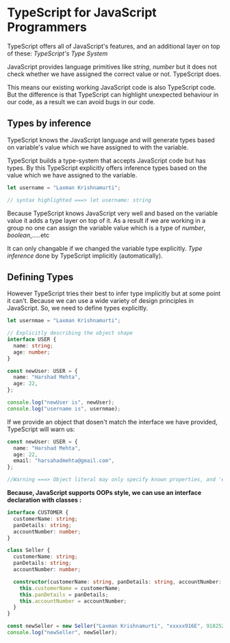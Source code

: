 # TypeScript for JavaScript Programmers

TypeScript offers all of JavaScript's features, and an additional layer on top of these: _TypeScript's Type System_

JavaScript provides language primitives like _string_, _number_ but it does not check whether we have assigned the correct value or not. TypeScript does.

This means our existing working JavaScript code is also TypeScript code. But the difference is that TypeScript can highlight unexpected behaviour in our code, as a result we can avoid bugs in our code.

## Types by inference

TypeScript knows the JavaScript language and will generate types based on variable's value which we have assigned to with the variable.

TypeScript builds a type-system that accepts JavaScript code but has types. By this TypeScript explicitly offers inference types based on the value which we have assigned to the variable.

```js
let username = "Laxman Krishnamurti";

// syntax highlighted ===> let username: string
```

Because TypeScript knows JavaScript very well and based on the variable value it adds a type layer on top of it. As a result if we are working in a group no one can assign the variable value which is a type of _number_, _boolean_,.....etc

It can only changable if we changed the variable type explicitly. _Type inference_ done by TypeScript implicitly (automatically).

## Defining Types

However TypeScript tries their best to infer type implicitly but at some point it can't. Because we can use a wide variety of design principles in JavaScript. So, we need to define types explicitly.

```ts
let usernmae = "Laxman Krishnamurti";

// Explicitly describing the object shape
interface USER {
  name: string;
  age: number;
}

const newUser: USER = {
  name: "Harshad Mehta",
  age: 22,
};

console.log("newUser is", newUser);
console.log("username is", usernmae);
```

If we provide an object that dosen't match the interface we have provided, TypeScript will warn us:

```ts
const newUser: USER = {
  name: "Harshad Mehta",
  age: 22,
  email: "harsahadmehta@gmail.com",
};

//Warning ===> Object literal may only specify known properties, and 'email' does not exist in type 'USER'.
```

**Because, JavaScript supports OOPs style, we can use an interface declaration with classes :**

```ts
interface CUSTOMER {
  customerName: string;
  panDetails: string;
  accountNumber: number;
}

class Seller {
  customerName: string;
  panDetails: string;
  accountNumber: number;

  constructor(customerName: string, panDetails: string, accountNumber: number) {
    this.customerName = customerName;
    this.panDetails = panDetails;
    this.accountNumber = accountNumber;
  }
}

const newSeller = new Seller("Laxman Krishnamurti", "xxxxx916E", 918252764932);
console.log("newSeller", newSeller);
```
